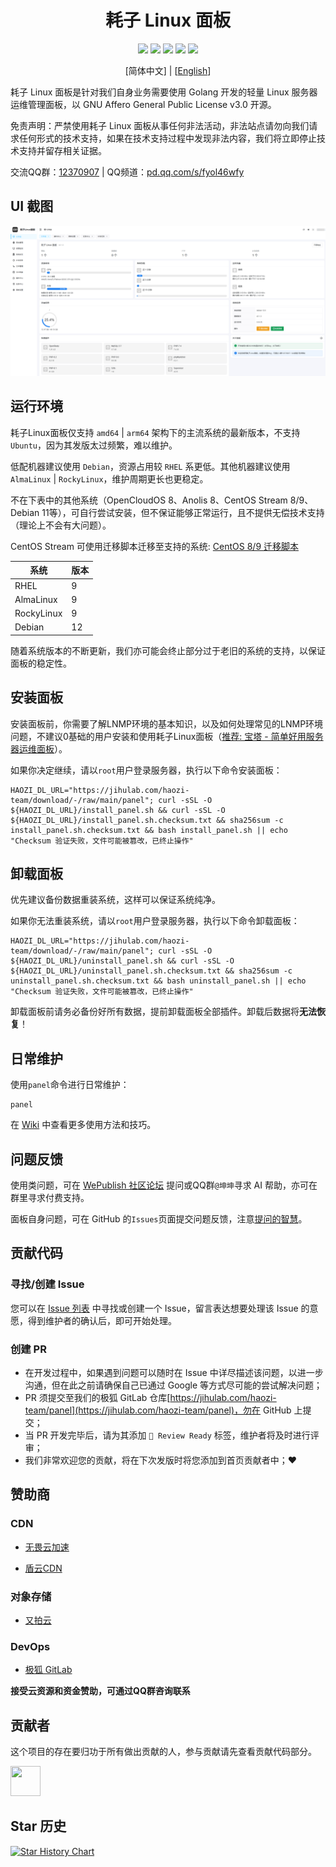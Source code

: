 <h1 align="center">耗子 Linux 面板</h1>

<p align="center">
  <a href="https://github.com/haozi-team/panel/releases"><img src="https://img.shields.io/github/release/haozi-team/panel.svg"></a>
  <a href="https://github.com/haozi-team/panel/actions"><img src="https://github.com/haozi-team/panel/actions/workflows/test.yml/badge.svg"></a>
  <a href="https://goreportcard.com/report/github.com/haozi-team/panel"><img src="https://goreportcard.com/badge/github.com/haozi-team/panel"></a>
  <a href="https://codecov.io/gh/haozi-team/panel"><img src="https://codecov.io/gh/haozi-team/panel/branch/main/graph/badge.svg?token=XFT5NGNSRG"></a>
  <a href="https://img.shields.io/github/license/haozi-team/panel"><img src="https://img.shields.io/github/license/haozi-team/panel"></a>
</p>

<p align="center">
[简体中文] | [<a href="README_EN.md">English</a>]
</p>

耗子 Linux 面板是针对我们自身业务需要使用 Golang 开发的轻量 Linux 服务器运维管理面板，以 GNU Affero General Public License v3.0 开源。

免责声明：严禁使用耗子 Linux 面板从事任何非法活动，非法站点请勿向我们请求任何形式的技术支持，如果在技术支持过程中发现非法内容，我们将立即停止技术支持并留存相关证据。

交流QQ群：[12370907](https://jq.qq.com/?_wv=1027&k=I1oJKSTH) | QQ频道：[pd.qq.com/s/fyol46wfy](https://pd.qq.com/s/fyol46wfy)

## UI 截图

![UI 截图](ui.png)

## 运行环境

耗子Linux面板仅支持 `amd64` | `arm64` 架构下的主流系统的最新版本，不支持 `Ubuntu`，因为其发版太过频繁，难以维护。

低配机器建议使用 `Debian`，资源占用较 `RHEL` 系更低。其他机器建议使用 `AlmaLinux` | `RockyLinux`，维护周期更长也更稳定。

不在下表中的其他系统（OpenCloudOS 8、Anolis 8、CentOS Stream 8/9、Debian 11等），可自行尝试安装，但不保证能够正常运行，且不提供无偿技术支持（理论上不会有大问题）。

CentOS Stream 可使用迁移脚本迁移至支持的系统: [CentOS 8/9 迁移脚本](https://github.com/haozi-team/byecentos)

| 系统         | 版本 |
|------------|----|
| RHEL       | 9  |
| AlmaLinux  | 9  |
| RockyLinux | 9  |
| Debian     | 12 |

随着系统版本的不断更新，我们亦可能会终止部分过于老旧的系统的支持，以保证面板的稳定性。

## 安装面板

安装面板前，你需要了解LNMP环境的基本知识，以及如何处理常见的LNMP环境问题，不建议0基础的用户安装和使用耗子Linux面板（[推荐: 宝塔 - 简单好用服务器运维面板](https://www.bt.cn/?invite_code=M190eXRpZWE=)）。

如果你决定继续，请以`root`用户登录服务器，执行以下命令安装面板：

```shell
HAOZI_DL_URL="https://jihulab.com/haozi-team/download/-/raw/main/panel"; curl -sSL -O ${HAOZI_DL_URL}/install_panel.sh && curl -sSL -O ${HAOZI_DL_URL}/install_panel.sh.checksum.txt && sha256sum -c install_panel.sh.checksum.txt && bash install_panel.sh || echo "Checksum 验证失败，文件可能被篡改，已终止操作"
```

## 卸载面板

优先建议备份数据重装系统，这样可以保证系统纯净。

如果你无法重装系统，请以`root`用户登录服务器，执行以下命令卸载面板：

```shell
HAOZI_DL_URL="https://jihulab.com/haozi-team/download/-/raw/main/panel"; curl -sSL -O ${HAOZI_DL_URL}/uninstall_panel.sh && curl -sSL -O ${HAOZI_DL_URL}/uninstall_panel.sh.checksum.txt && sha256sum -c uninstall_panel.sh.checksum.txt && bash uninstall_panel.sh || echo "Checksum 验证失败，文件可能被篡改，已终止操作"
```

卸载面板前请务必备份好所有数据，提前卸载面板全部插件。卸载后数据将**无法恢复**！

## 日常维护

使用`panel`命令进行日常维护：

```shell
panel
```

在 [Wiki](https://github.com/haozi-team/panel/wiki) 中查看更多使用方法和技巧。

## 问题反馈

使用类问题，可在 [WePublish 社区论坛](https://wepublish.cn/forums) 提问或QQ群`@坤坤`寻求 AI 帮助，亦可在群里寻求付费支持。

面板自身问题，可在 GitHub 的`Issues`页面提交问题反馈，注意[提问的智慧](https://github.com/ryanhanwu/How-To-Ask-Questions-The-Smart-Way/blob/main/README-zh_CN.md)。

## 贡献代码

### 寻找/创建 Issue

您可以在 [Issue 列表](https://github.com/haozi-team/panel/issues) 中寻找或创建一个 Issue，留言表达想要处理该 Issue 的意愿，得到维护者的确认后，即可开始处理。

### 创建 PR

- 在开发过程中，如果遇到问题可以随时在 Issue 中详尽描述该问题，以进一步沟通，但在此之前请确保自己已通过 Google 等方式尽可能的尝试解决问题；
- PR 须提交至我们的极狐 GitLab 仓库[https://jihulab.com/haozi-team/panel](https://jihulab.com/haozi-team/panel)，勿在 GitHub 上提交；
- 当 PR 开发完毕后，请为其添加 `🚀 Review Ready` 标签，维护者将及时进行评审；
- 我们非常欢迎您的贡献，将在下次发版时将您添加到首页贡献者中；❤️

## 赞助商

### CDN

- [无畏云加速](https://su.sctes.com/register?code=8st689ujpmm2p)

- [盾云CDN](http://cdn.ddunyun.com/)

### 对象存储

- [又拍云](https://www.upyun.com/?utm_source=lianmeng&utm_medium=referral)

### DevOps

- [极狐 GitLab](https://www.jihulab.com/)

**接受云资源和资金赞助，可通过QQ群咨询联系**

## 贡献者

这个项目的存在要归功于所有做出贡献的人，参与贡献请先查看贡献代码部分。

<a href="https://github.com/DevHaoZi" target="_blank"><img src="https://avatars.githubusercontent.com/u/115467771?v=4" width="48" height="48"></a>

## Star 历史

<a href="https://star-history.com/#haozi-team/panel&Date">
  <picture>
    <source media="(prefers-color-scheme: dark)" srcset="https://api.star-history.com/svg?repos=haozi-team/panel&type=Date&theme=dark" />
    <source media="(prefers-color-scheme: light)" srcset="https://api.star-history.com/svg?repos=haozi-team/panel&type=Date" />
    <img alt="Star History Chart" src="https://api.star-history.com/svg?repos=haozi-team/panel&type=Date" />
  </picture>
</a>
